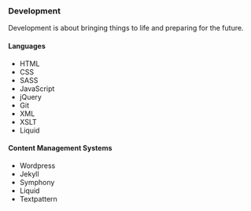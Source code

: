 ### Development

Development is about bringing things to life and preparing for the future.

#### Languages
- HTML
- CSS
- SASS
- JavaScript
- jQuery
- Git
- XML
- XSLT
- Liquid

#### Content Management Systems
- Wordpress
- Jekyll
- Symphony
- Liquid
- Textpattern
